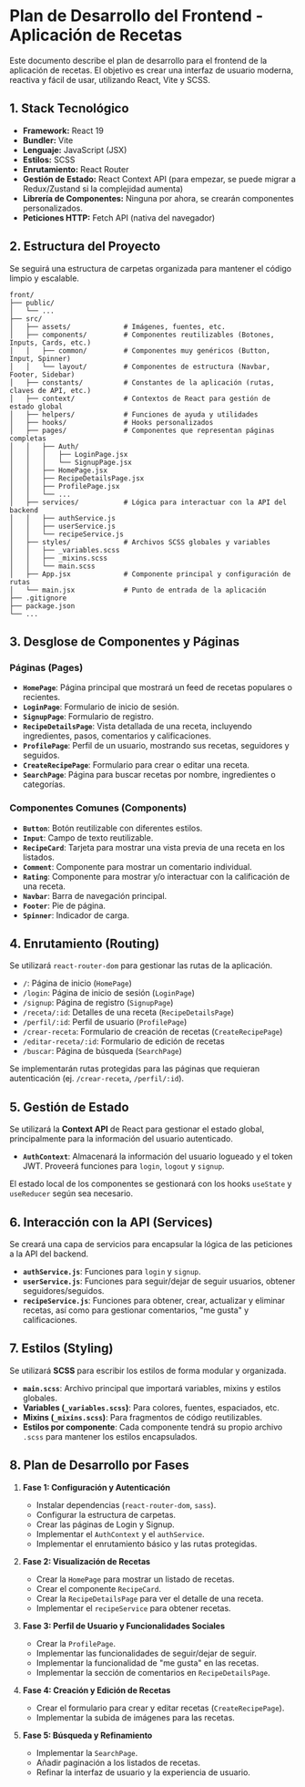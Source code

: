 # Plan de Desarrollo del Frontend - Aplicación de Recetas

Este documento describe el plan de desarrollo para el frontend de la aplicación de recetas. El objetivo es crear una interfaz de usuario moderna, reactiva y fácil de usar, utilizando React, Vite y SCSS.

## 1. Stack Tecnológico

- **Framework:** React 19
- **Bundler:** Vite
- **Lenguaje:** JavaScript (JSX)
- **Estilos:** SCSS
- **Enrutamiento:** React Router
- **Gestión de Estado:** React Context API (para empezar, se puede migrar a Redux/Zustand si la complejidad aumenta)
- **Librería de Componentes:** Ninguna por ahora, se crearán componentes personalizados.
- **Peticiones HTTP:** Fetch API (nativa del navegador)

## 2. Estructura del Proyecto

Se seguirá una estructura de carpetas organizada para mantener el código limpio y escalable.

```
front/
├── public/
│   └── ...
├── src/
│   ├── assets/             # Imágenes, fuentes, etc.
│   ├── components/         # Componentes reutilizables (Botones, Inputs, Cards, etc.)
│   │   ├── common/         # Componentes muy genéricos (Button, Input, Spinner)
│   │   └── layout/         # Componentes de estructura (Navbar, Footer, Sidebar)
│   ├── constants/          # Constantes de la aplicación (rutas, claves de API, etc.)
│   ├── context/            # Contextos de React para gestión de estado global
│   ├── helpers/            # Funciones de ayuda y utilidades
│   ├── hooks/              # Hooks personalizados
│   ├── pages/              # Componentes que representan páginas completas
│   │   ├── Auth/
│   │   │   ├── LoginPage.jsx
│   │   │   └── SignupPage.jsx
│   │   ├── HomePage.jsx
│   │   ├── RecipeDetailsPage.jsx
│   │   ├── ProfilePage.jsx
│   │   └── ...
│   ├── services/           # Lógica para interactuar con la API del backend
│   │   ├── authService.js
│   │   ├── userService.js
│   │   └── recipeService.js
│   ├── styles/             # Archivos SCSS globales y variables
│   │   ├── _variables.scss
│   │   ├── _mixins.scss
│   │   └── main.scss
│   ├── App.jsx             # Componente principal y configuración de rutas
│   └── main.jsx            # Punto de entrada de la aplicación
├── .gitignore
├── package.json
└── ...
```

## 3. Desglose de Componentes y Páginas

### Páginas (Pages)

- **`HomePage`**: Página principal que mostrará un feed de recetas populares o recientes.
- **`LoginPage`**: Formulario de inicio de sesión.
- **`SignupPage`**: Formulario de registro.
- **`RecipeDetailsPage`**: Vista detallada de una receta, incluyendo ingredientes, pasos, comentarios y calificaciones.
- **`ProfilePage`**: Perfil de un usuario, mostrando sus recetas, seguidores y seguidos.
- **`CreateRecipePage`**: Formulario para crear o editar una receta.
- **`SearchPage`**: Página para buscar recetas por nombre, ingredientes o categorías.

### Componentes Comunes (Components)

- **`Button`**: Botón reutilizable con diferentes estilos.
- **`Input`**: Campo de texto reutilizable.
- **`RecipeCard`**: Tarjeta para mostrar una vista previa de una receta en los listados.
- **`Comment`**: Componente para mostrar un comentario individual.
- **`Rating`**: Componente para mostrar y/o interactuar con la calificación de una receta.
- **`Navbar`**: Barra de navegación principal.
- **`Footer`**: Pie de página.
- **`Spinner`**: Indicador de carga.

## 4. Enrutamiento (Routing)

Se utilizará `react-router-dom` para gestionar las rutas de la aplicación.

- `/`: Página de inicio (`HomePage`)
- `/login`: Página de inicio de sesión (`LoginPage`)
- `/signup`: Página de registro (`SignupPage`)
- `/receta/:id`: Detalles de una receta (`RecipeDetailsPage`)
- `/perfil/:id`: Perfil de usuario (`ProfilePage`)
- `/crear-receta`: Formulario de creación de recetas (`CreateRecipePage`)
- `/editar-receta/:id`: Formulario de edición de recetas
- `/buscar`: Página de búsqueda (`SearchPage`)

Se implementarán rutas protegidas para las páginas que requieran autenticación (ej. `/crear-receta`, `/perfil/:id`).

## 5. Gestión de Estado

Se utilizará la **Context API** de React para gestionar el estado global, principalmente para la información del usuario autenticado.

- **`AuthContext`**: Almacenará la información del usuario logueado y el token JWT. Proveerá funciones para `login`, `logout` y `signup`.

El estado local de los componentes se gestionará con los hooks `useState` y `useReducer` según sea necesario.

## 6. Interacción con la API (Services)

Se creará una capa de servicios para encapsular la lógica de las peticiones a la API del backend.

- **`authService.js`**: Funciones para `login` y `signup`.
- **`userService.js`**: Funciones para seguir/dejar de seguir usuarios, obtener seguidores/seguidos.
- **`recipeService.js`**: Funciones para obtener, crear, actualizar y eliminar recetas, así como para gestionar comentarios, "me gusta" y calificaciones.

## 7. Estilos (Styling)

Se utilizará **SCSS** para escribir los estilos de forma modular y organizada.

- **`main.scss`**: Archivo principal que importará variables, mixins y estilos globales.
- **Variables (`_variables.scss`)**: Para colores, fuentes, espaciados, etc.
- **Mixins (`_mixins.scss`)**: Para fragmentos de código reutilizables.
- **Estilos por componente**: Cada componente tendrá su propio archivo `.scss` para mantener los estilos encapsulados.

## 8. Plan de Desarrollo por Fases

1.  **Fase 1: Configuración y Autenticación**
    -   Instalar dependencias (`react-router-dom`, `sass`).
    -   Configurar la estructura de carpetas.
    -   Crear las páginas de Login y Signup.
    -   Implementar el `AuthContext` y el `authService`.
    -   Implementar el enrutamiento básico y las rutas protegidas.

2.  **Fase 2: Visualización de Recetas**
    -   Crear la `HomePage` para mostrar un listado de recetas.
    -   Crear el componente `RecipeCard`.
    -   Crear la `RecipeDetailsPage` para ver el detalle de una receta.
    -   Implementar el `recipeService` para obtener recetas.

3.  **Fase 3: Perfil de Usuario y Funcionalidades Sociales**
    -   Crear la `ProfilePage`.
    -   Implementar las funcionalidades de seguir/dejar de seguir.
    -   Implementar la funcionalidad de "me gusta" en las recetas.
    -   Implementar la sección de comentarios en `RecipeDetailsPage`.

4.  **Fase 4: Creación y Edición de Recetas**
    -   Crear el formulario para crear y editar recetas (`CreateRecipePage`).
    -   Implementar la subida de imágenes para las recetas.

5.  **Fase 5: Búsqueda y Refinamiento**
    -   Implementar la `SearchPage`.
    -   Añadir paginación a los listados de recetas.
    -   Refinar la interfaz de usuario y la experiencia de usuario.

